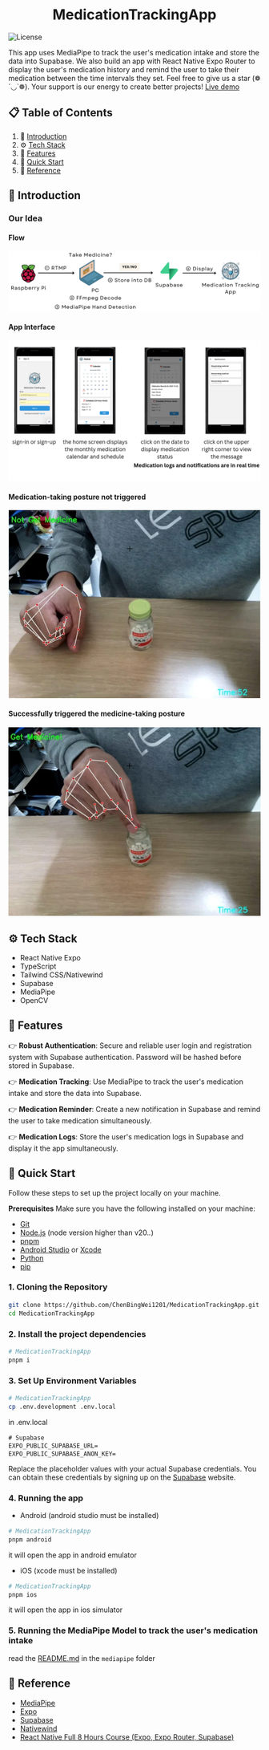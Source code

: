 <h1 align="center">MedicationTrackingApp</h1>

![License](https://img.shields.io/badge/license-MIT-blue)

This app uses MediaPipe to track the user's medication intake and store the data into Supabase. We also build an app with React Native Expo Router to display the user's medication history and remind the user to take their medication between the time intervals they set. Feel free to give us a star (❁´◡`❁). Your support is our energy to create better projects! [Live demo](https://drive.google.com/drive/folders/16iHki0Dm4yHXm4xOsHz8CBZsnXuHVqFX?usp=sharing)

## 📋 <a name="table">Table of Contents</a>

1. 🤖 [Introduction](#introduction)
2. ⚙️ [Tech Stack](#tech-stack)
3. 🔋 [Features](#features)
4. 🤸 [Quick Start](#quick-start)
5. 🚀 [Reference](#reference)

## <a name="introduction">🤖 Introduction</a>

### Our Idea

#### Flow
![flow](/assets/images/flow.png)

#### App Interface
![app](/assets/images/app.png)

#### Medication-taking posture not triggered
![no](/assets/images/no.png)

#### Successfully triggered the medicine-taking posture
![yes](/assets/images/yes.png)

## <a name="tech-stack">⚙️ Tech Stack</a>

- React Native Expo
- TypeScript
- Tailwind CSS/Nativewind
- Supabase
- MediaPipe
- OpenCV

## <a name="features">🔋 Features</a>

👉 **Robust Authentication**: Secure and reliable user login and registration system with Supabase authentication. Password will be hashed before stored in Supabase.

👉 **Medication Tracking**: Use MediaPipe to track the user's medication intake and store the data into Supabase.

👉 **Medication Reminder**: Create a new notification in Supabase and remind the user to take medication simultaneously.

👉 **Medication Logs**: Store the user's medication logs in Supabase and display it the app simultaneously.

## <a name="quick-start">🤸 Quick Start</a>

Follow these steps to set up the project locally on your machine.

**Prerequisites**
Make sure you have the following installed on your machine:

- [Git](https://git-scm.com/)
- [Node.js](https://nodejs.org/en) (node version higher than v20._._)
- [pnpm](https://pnpm.io/)
- [Android Studio](https://developer.android.com/studio) or [Xcode](https://developer.apple.com/xcode/)
- [Python](https://www.python.org/downloads/)
- [pip](https://pip.pypa.io/en/stable/installation/)

### 1. Cloning the Repository

```bash
git clone https://github.com/ChenBingWei1201/MedicationTrackingApp.git
cd MedicationTrackingApp
```

### 2. Install the project dependencies

```bash
# MedicationTrackingApp
pnpm i
```

### 3. Set Up Environment Variables

```bash
# MedicationTrackingApp
cp .env.development .env.local
```

in .env.local

```env
# Supabase
EXPO_PUBLIC_SUPABASE_URL=
EXPO_PUBLIC_SUPABASE_ANON_KEY=
```

Replace the placeholder values with your actual Supabase credentials. You can obtain these credentials by signing up on the [Supabase](https://supabase.com/dashboard/projects) website.

### 4. Running the app
- Android (android studio must be installed)
```bash
# MedicationTrackingApp
pnpm android
```
it will open the app in android emulator

- iOS (xcode must be installed)
```bash
# MedicationTrackingApp
pnpm ios
```
it will open the app in ios simulator

### 5. Running the MediaPipe Model to track the user's medication intake

read the [README.md](./mediapipe/README.md) in the `mediapipe` folder

## <a name="reference">🚀 Reference</a>

- [MediaPipe](https://ai.google.dev/edge/mediapipe/solutions/vision/gesture_recognizer/python)
- [Expo](https://docs.expo.dev/get-started/create-a-project/)
- [Supabase](https://supabase.com/docs/guides/getting-started/tutorials/with-expo-react-native)
- [Nativewind](https://www.nativewind.dev/getting-started/expo-router)
- [React Native Full 8 Hours Course (Expo, Expo Router, Supabase)](https://youtu.be/rIYzLhkG9TA?feature=shared)
